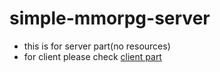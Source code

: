 # simple-mmorpg-server
* this is for server part(no resources)
* for client please check [client part](https://github.com/ICE4Ever1/simple-mmorpg-client)
